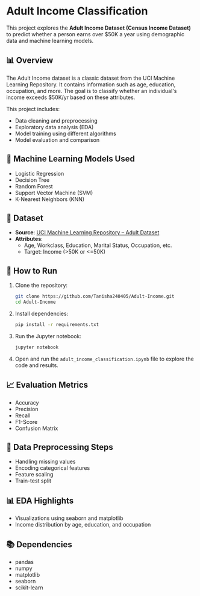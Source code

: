 
# Adult Income Classification

This project explores the **Adult Income Dataset (Census Income Dataset)** to predict whether a person earns over $50K a year using demographic data and machine learning models.

## 📊 Overview

The Adult Income dataset is a classic dataset from the UCI Machine Learning Repository. It contains information such as age, education, occupation, and more. The goal is to classify whether an individual's income exceeds $50K/yr based on these attributes.

This project includes:

- Data cleaning and preprocessing
- Exploratory data analysis (EDA)
- Model training using different algorithms
- Model evaluation and comparison

## 🧠 Machine Learning Models Used

- Logistic Regression
- Decision Tree
- Random Forest
- Support Vector Machine (SVM)
- K-Nearest Neighbors (KNN)

## 📁 Dataset

- **Source**: [UCI Machine Learning Repository – Adult Dataset](https://archive.ics.uci.edu/ml/datasets/adult)
- **Attributes**:
  - Age, Workclass, Education, Marital Status, Occupation, etc.
  - Target: Income (>50K or <=50K)

## 🚀 How to Run

1. Clone the repository:

   ```bash
   git clone https://github.com/Tanisha240405/Adult-Income.git
   cd Adult-Income
   ```

2. Install dependencies:

   ```bash
   pip install -r requirements.txt
   ```

3. Run the Jupyter notebook:

   ```bash
   jupyter notebook
   ```

4. Open and run the `adult_income_classification.ipynb` file to explore the code and results.

## 📈 Evaluation Metrics

- Accuracy
- Precision
- Recall
- F1-Score
- Confusion Matrix

## 🧹 Data Preprocessing Steps

- Handling missing values
- Encoding categorical features
- Feature scaling
- Train-test split

## 📊 EDA Highlights

- Visualizations using seaborn and matplotlib
- Income distribution by age, education, and occupation

## 📚 Dependencies

- pandas
- numpy
- matplotlib
- seaborn
- scikit-learn






